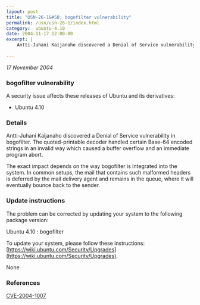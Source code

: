 ```yaml
---
layout: post
title: "USN-26-1&#58; bogofilter vulnerability"
permalink: /usn/usn-26-1/index.html
category:  ubuntu-4.10
date: 2004-11-17 12:00:00
excerpt: |
    Antti-Juhani Kaijanaho discovered a Denial of Service vulnerability in bogofilter. The quoted-printable decoder handled certain Base-64 encoded strings in an invalid way which caused a buffer overflow and an immediate program abort.
    
--- 
```

 
 

*17 November 2004*

### bogofilter vulnerability

A security issue affects these releases of Ubuntu and its derivatives:

* Ubuntu 4.10

### Details

Antti-Juhani Kaijanaho discovered a Denial of Service vulnerability in bogofilter. The quoted-printable decoder handled certain Base-64 encoded strings in an invalid way which caused a buffer overflow and an immediate program abort.

The exact impact depends on the way bogofilter is integrated into the system. In common setups, the mail that contains such malformed headers is deferred by the mail delivery agent and remains in the queue, where it will eventually bounce back to the sender.

### Update instructions

The problem can be corrected by updating your system to the following package version:

Ubuntu 4.10
 : bogofilter 

To update your system, please follow these instructions: [https://wiki.ubuntu.com/Security/Upgrades](https://wiki.ubuntu.com/Security/Upgrades).

None

### References

 
 [CVE-2004-1007](http://people.ubuntu.com/~ubuntu-security/cve/CVE-2004-1007)
 


